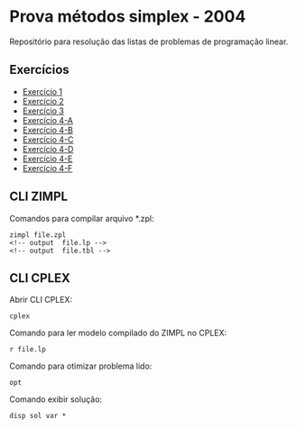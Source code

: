 # Prova métodos simplex - 2004

Repositório para resolução das listas de problemas de programação linear.

## Exercícios

* [Exercício 1](01/README.md)
* [Exercício 2](02/README.md)
* [Exercício 3](03/README.md)
* [Exercício 4-A](04-A/README.md)
* [Exercício 4-B](04-B/README.md)
* [Exercício 4-C](04-C/README.md)
* [Exercício 4-D](04-D/README.md)
* [Exercício 4-E](04-E/README.md)
* [Exercício 4-F](04-F/README.md)

## CLI ZIMPL

Comandos para compilar arquivo *.zpl:

    zimpl file.zpl
    <!-- output  file.lp -->
    <!-- output  file.tbl -->

## CLI CPLEX

Abrir CLI CPLEX:

    cplex

Comando para ler modelo compilado do ZIMPL no CPLEX:

    r file.lp

Comando para otimizar problema lido:

    opt

Comando exibir solução:

    disp sol var *
